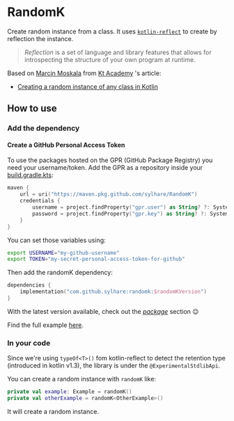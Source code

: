 # RandomK

Create random instance from a class. It
uses [`kotlin-reflect`](https://kotlinlang.org/docs/reflection.html#class-references)
to create by reflection the instance.

> _Reflection_ is a set of language and library features that allows for introspecting the structure of your own program at runtime.

Based on [Marcin Moskala](https://github.com/MarcinMoskala) from [Kt Academy](https://kt.academy/) 's article:

- [Creating a random instance of any class in Kotlin](https://blog.kotlin-academy.com/creating-a-random-instance-of-any-class-in-kotlin-b6168655b64a)

## How to use

### Add the dependency

#### Create a GitHub Personal Access Token

To use the packages hosted on the GPR (GitHub Package Registry) you need your username/token. Add the GPR as a
repository inside your [build.gradle.kts](Example/build.gradle.kts):

```kotlin
maven {
    url = uri("https://maven.pkg.github.com/sylhare/RandomK")
    credentials {
        username = project.findProperty("gpr.user") as String? ?: System.getenv("USERNAME")
        password = project.findProperty("gpr.key") as String? ?: System.getenv("TOKEN")
    }
}
```

You can set those variables using:

```bash
export USERNAME="my-github-username"
export TOKEN="my-secret-personal-access-token-for-github"
```

Then add the randomK dependency:

```kotlin
dependencies {
    implementation("com.github.sylhare:randomk:$randomKVersion")
}
```

With the latest version available, check out the [_package_](https://github.com/sylhare/RandomK/packages/978387) section
😉

Find the full example [here](Example).

### In your code

Since we're using `typeOf<T>()` fom kotlin-reflect to detect the retention type (introduced in kotlin v1.3), the library
is under the `@ExperimentalStdlibApi`.

You can create a random instance with `randomK` like:

```kotlin
private val example: Example = randomK()
private val otherExample = randomK<OtherExample>()
```

It will create a random instance.
